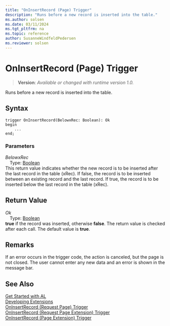 ```yaml
---
title: "OnInsertRecord (Page) Trigger"
description: "Runs before a new record is inserted into the table."
ms.author: solsen
ms.date: 03/11/2024
ms.tgt_pltfrm: na
ms.topic: reference
author: SusanneWindfeldPedersen
ms.reviewer: solsen
---
```

[//]: # (START>DO_NOT_EDIT)
[//]: # (IMPORTANT:Do not edit any of the content between here and the END>DO_NOT_EDIT.)
[//]: # (Any modifications should be made in the .xml files in the ModernDev repo.)

# OnInsertRecord (Page) Trigger
> **Version**: _Available or changed with runtime version 1.0._

Runs before a new record is inserted into the table.


## Syntax
```AL
trigger OnInsertRecord(BelowxRec: Boolean): Ok
begin
    ...
end;
```

### Parameters

*BelowxRec*  
&emsp;Type: [Boolean](../../methods-auto/boolean/boolean-data-type.md)  
This return value indicates whether the new record is to be inserted after the last record in the table (xRec). If false, the record is to be inserted between an existing record and the last record. If true, the record is to be inserted below the last record in the table (xRec).  


## Return Value

*Ok*  
&emsp;Type: [Boolean](../../methods-auto/boolean/boolean-data-type.md)  
**true** if the record was inserted, otherwise **false**. The return value is checked after each call. The default value is **true**.  

[//]: # (IMPORTANT: END>DO_NOT_EDIT)

## Remarks

If an error occurs in the trigger code, the action is canceled, but the page is not closed. The user cannot enter any new data and an error is shown in the message bar.  

## See Also  
[Get Started with AL](../../devenv-get-started.md)  
[Developing Extensions](../../devenv-dev-overview.md)  
[OnInsertRecord (Request Page) Trigger](../requestpage/devenv-oninsertrecord-requestpage-trigger.md)  
[OnInsertRecord (Request Page Extension) Trigger](../requestpageextension/devenv-oninsertrecord-requestpageextension-trigger.md)  
[OnInsertRecord (Page Extension) Trigger](../pageextension/devenv-oninsertrecord-pageextension-trigger.md)

